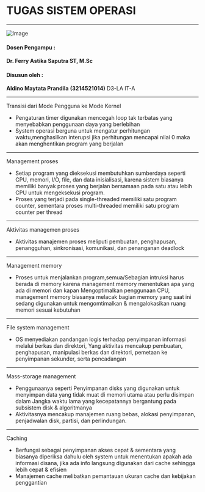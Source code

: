 # TUGAS SISTEM OPERASI 

---

![Image](https://github.com/user-attachments/assets/838b068c-4d85-452a-aca6-352d279fbd3f)

#### Dosen Pengampu :
**Dr. Ferry Astika Saputra ST, M.Sc**

#### Disusun oleh :
**Aldino Maytata Prandila**
**(3214521014)**
D3-LA IT-A

---

Transisi dari Mode Pengguna ke Mode Kernel
-	Pengaturan timer digunakan mencegah loop tak terbatas yang menyebabkan penggunaan daya yang berlebihan
-	System operasi berguna untuk mengatur perhitungan waktu,menghasilkan interupsi jika perhitungan mencapai nilai 0 maka akan menghentikan program yang berjalan

---

 Management proses
-	Setiap program yang dieksekusi membutuhkan sumberdaya seperti CPU, memori, I/O, file, dan data inisialisasi, karena sistem biasanya memiliki banyak proses yang berjalan bersamaan pada satu atau lebih CPU untuk mengeksekusi program. 
-	Proses yang terjadi pada single-threaded memiliki satu program counter, sementara proses multi-threaded memiliki satu program counter per thread

---

Aktivitas managemen proses
-	Aktivitas manajemen proses meliputi pembuatan, penghapusan, penangguhan, sinkronisasi, komunikasi, dan penanganan deadlock

---

Management memory
-	Proses untuk menjalankan program,semua/Sebagian intruksi harus berada di memory karena management memory menentukan apa yang ada di memori dan kapan Mengoptimalkan penggunaan CPU, management memory biasanya melacak bagian memory yang saat ini sedang digunakan untuk mengomtimalkan & mengalokasikan ruang memori sesuai kebutuhan

---

File system management
-	OS menyediakan pandangan logis terhadap penyimpanan informasi melalui berkas dan direktori, Yang aktivitas mencakup pembuatan, penghapusan, manipulasi berkas dan direktori, pemetaan ke penyimpanan sekunder, serta pencadangan

---

Mass-storage management 
-	Penggunaanya seperti Penyimpanan disks yang digunakan untuk menyimpan data yang tidak muat di memori utama atau perlu disimpan dalam Jangka waktu lama yang kecepatannya bergantung pada subsistem disk & algoritmanya
-	Aktivitasnya mencakup manajemen ruang bebas, alokasi penyimpanan, penjadwalan disk, partisi, dan perlindungan.

---

Caching
-	Berfungsi sebagai penyimpanan akses cepat & sementara yang biasanya diperiksa dahulu oleh system untuk menentukan apakah ada informasi disana, jika ada info langsung digunakan dari cache sehingga lebih cepat & efisien
-	Manajemen cache melibatkan pemantauan ukuran cache dan kebijakan penggantian
